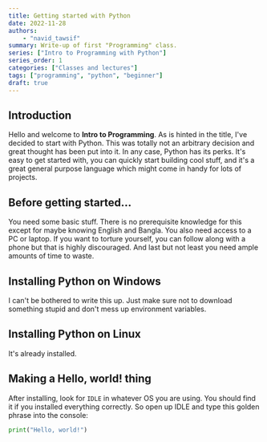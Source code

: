 ```yaml
---
title: Getting started with Python
date: 2022-11-28
authors:
    - "navid_tawsif"
summary: Write-up of first "Programming" class.
series: ["Intro to Programming with Python"]
series_order: 1
categories: ["Classes and lectures"]
tags: ["programming", "python", "beginner"]
draft: true
---
```


## Introduction

Hello and welcome to **Intro to Programming**. As is hinted in the title, I've decided to start with Python. This was totally not an arbitrary decision and great thought has been put into it. In any case, Python has its perks. It's easy to get started with, you can quickly start building cool stuff, and it's a great general purpose language which might come in handy for lots of projects. 

## Before getting started...

You need some basic stuff. There is no prerequisite knowledge for this except for maybe knowing English and Bangla. You also need access to a PC or laptop. If you want to torture yourself, you can follow along with a phone but that is highly discouraged. And last but not least you need ample amounts of time to waste.

## Installing Python on Windows

I can't be bothered to write this up. Just make sure not to download something stupid and don't mess up environment variables.

## Installing Python on Linux

It's already installed.

## Making a Hello, world! thing

After installing, look for `IDLE` in whatever OS you are using. You should find it if you installed everything correctly. So open up IDLE and type this golden phrase into the console:

```python
print("Hello, world!")
```
